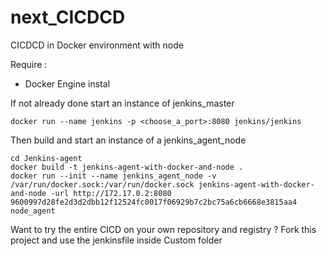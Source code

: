 # next_CICDCD

CICDCD in Docker environment with node

Require :
- Docker Engine instal

If not already done start an instance of jenkins_master
```
docker run --name jenkins -p <choose_a_port>:8080 jenkins/jenkins
```

Then build and start an instance of a jenkins_agent_node

```
cd Jenkins-agent
docker build -t jenkins-agent-with-docker-and-node .
docker run --init --name jenkins_agent_node -v /var/run/docker.sock:/var/run/docker.sock jenkins-agent-with-docker-and-node -url http://172.17.0.2:8080 9600997d28fe2d3d2dbb12f12524fc0017f06929b7c2bc75a6cb6668e3815aa4 node_agent
```

Want to try the entire CICD on your own repository and registry ?
Fork this project and use the jenkinsfile inside Custom folder